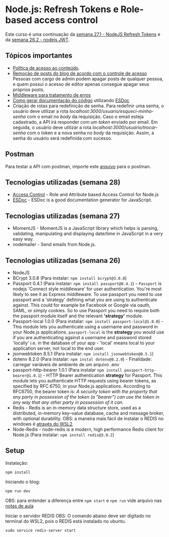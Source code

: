 # Node.js: Refresh Tokens e Role-based access control

Este curso é uma continuação da [semana 27.1 - NodeJS Refresh Tokens](../semana27.1%20-%20nodejs%20refresh%20tokens/README.md) e da [semana 26.2 - nodejs JWT](../semana26.2%20-%20nodejs%20JWT/README.md).

## Tópicos importantes
* [Política de acesso ao conteúdo](./notas-de-aula/aula%202.04%20-%20Pol%C3%ADtica%20de%20acesso.md).
* [Remoção de posts do blog de acordo com o controle de acesso](./notas-de-aula/aula%203.06%20-%20Apenas%20admin%20pode%20remover%20quaisquer%20posts.md) Pessoas com cargo de admin podem apagar posts de qualquer pessoa, e quem possui o acesso de editor apenas consegue apagar seus próprios posts.
* [Middleware para tratamento de erros](./notas-de-aula/error-handling%20middleware%20function.md)
* [Como gerar documentação do código](./notas-de-aula/aula%205.07%20-%20Documentando%20uma%20fun%C3%A7%C3%A3o.md) utilizando [ESDoc](https://esdoc.org/)
* Criação de rotas para redefinição de senha. Para redefinir uma senha, o usuário deve utilizar a rota *localhost:3000/usuario/esqueci-minha-senha* com o email no *body* da requisição. Caso o email esteja cadastrado, a API irá responder com um *token* enviado por email. Em seguida, o usuário deve utilizar a rota *localhost:3000/usuario/trocar-senha* com o token e a nova senha no *body* da requisição. Assim, a senha do usuário será redefinida com sucesso.

## Postman

Para testar a API com postman, importe este [arquivo](nodejs%20%2BRBAC%20(semana%2028).postman_collection.json) para o postman.


## Tecnologias utilizadas (semana 28)
* [Access Control](https://www.npmjs.com/package/accesscontrol) - Role and Attribute based Access Control for Node.js
* [ESDoc](https://esdoc.org/) - ESDoc is a good documentation generator for JavaScript.


## Tecnologias utilizadas (semana 27)
* MomentJS - MomentJS is a JavaScript library which helps is parsing, validating, manipulating and displaying date/time in JavaScript in a very easy way.
* nodemailer - Send emails from Node.js.


## Tecnologias utilizadas (semana 26)
* NodeJS
* BCrypt 3.0.8 (Para instalar: `npm install bcrypt@3.0.8`)
* Passport 0.4.1 (Para instalar: `npm install passport@0.4.1`) - `Passport` is nodejs 'Connect style middleware' for user authentication. You're most likely to see it as Express middleware. To use passport you need to use passport and a 'strategy' defining what you are using to authenticate against. This could for example be Facebook or Google via oauth, SAML, or simply cookies. So to use Passport you need to require both the passport module itself and the relevant **'strategy'** module.
* Passport-local 1.0.0 (Para instalar: `npm install passport-local@1.0.0`) - This module lets you authenticate using a username and password in your Node.js applications. `passport-local` is the **strategy** you would use if you are authenticating against a username and password stored 'locally' i.e. in the database of your app - 'local' means local to your application server, not local to the end user.
* jsonwebtoken 8.5.1 (Para instalar: `npm install jsonwebtoken@8.5.1`)
* dotenv 8.2.0 (Para instalar: `npm instal dotenv@8.2.0`) - Finalidade: carregar variáveis de ambiente de um arquivo .env
* passport-http-bearer 1.0.1 (Para instalar `npm install passport-http-bearer@1.0.1`) - HTTP Bearer authentication **strategy** for Passport. This module lets you authenticate HTTP requests using bearer tokens, as specified by RFC 6750, in your Node.js applications. According to RFC6750, the bearer token is:
*A security token with the property that any party in possession of the token (a "bearer") can use the token in any way that any other party in possession of it can.*
* Redis - Redis is an in-memory data structure store, used as a distributed, in-memory key–value database, cache and message broker, with optional durability. OBS: a maneira mais fácil de instalar o REDIS no windows é [através do WSL2](https://redis.io/docs/getting-started/installation/install-redis-on-windows/).
* Node-Redis - node-redis is a modern, high performance Redis client for Node.js (Para instalar: `npm install redis@3.0.2`)


## Setup

Instalação: 

```
npm install
```

Iniciando o blog:
```
npm run dev
```
OBS: para entender a diferença entre `npm start` e `npm run` vide arquivo nas [notas de aula](./notas-de-aula/npm%20start.md)


Iniciar o servidor REDIS
OBS: O comando abaixo deve ser digitado no terminal do WSL2, pois o REDIS está instalado no ubuntu.
```
sudo service redis-server start
```






